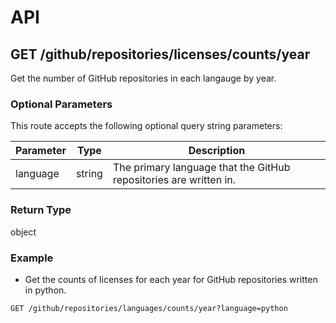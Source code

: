 # API

## GET /github/repositories/licenses/counts/year

Get the number of GitHub repositories in each langauge by year.

### Optional Parameters

This route accepts the following optional query string parameters:

| Parameter | Type | Description |
| --- | --- | --- |
| language | string | The primary language that the GitHub repositories are written in. |

### Return Type

object

### Example

- Get the counts of licenses for each year for GitHub repositories written in python.
```
GET /github/repositories/languages/counts/year?language=python
```